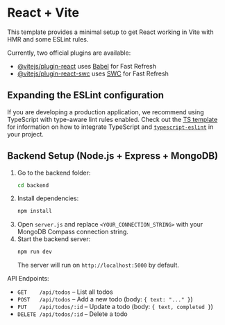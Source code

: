 # React + Vite

This template provides a minimal setup to get React working in Vite with HMR and some ESLint rules.

Currently, two official plugins are available:

- [@vitejs/plugin-react](https://github.com/vitejs/vite-plugin-react/blob/main/packages/plugin-react) uses [Babel](https://babeljs.io/) for Fast Refresh
- [@vitejs/plugin-react-swc](https://github.com/vitejs/vite-plugin-react/blob/main/packages/plugin-react-swc) uses [SWC](https://swc.rs/) for Fast Refresh

## Expanding the ESLint configuration

If you are developing a production application, we recommend using TypeScript with type-aware lint rules enabled. Check out the [TS template](https://github.com/vitejs/vite/tree/main/packages/create-vite/template-react-ts) for information on how to integrate TypeScript and [`typescript-eslint`](https://typescript-eslint.io) in your project.

## Backend Setup (Node.js + Express + MongoDB)

1. Go to the backend folder:
   ```sh
   cd backend
   ```
2. Install dependencies:
   ```sh
   npm install
   ```
3. Open `server.js` and replace `<YOUR_CONNECTION_STRING>` with your MongoDB Compass connection string.
4. Start the backend server:
   ```sh
   npm run dev
   ```
   The server will run on `http://localhost:5000` by default.

API Endpoints:
- `GET    /api/todos`         – List all todos
- `POST   /api/todos`         – Add a new todo (body: `{ text: "..." }`)
- `PUT    /api/todos/:id`     – Update a todo (body: `{ text, completed }`)
- `DELETE /api/todos/:id`     – Delete a todo
